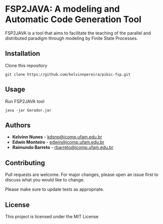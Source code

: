 # FSP2JAVA: A modeling and Automatic Code Generation Tool

FSP2JAVA is a tool that aims to facilitate the teaching of the parallel and distributed paradigm through modeling by Finite State Processes.

## Installation

Clone this repository

```
git clone https://github.com/kelvinnpereira/pibic-fsp.git
```

## Usage

Run FSP2JAVA tool

```
java -jar Gerador.jar
```
## Authors

* **Kelvinn Nunes** - kdsnp@icomp.ufam.edu.br
* **Edwin Monteiro** - edwin@icomp.ufam.edu.br
* **Raimundo Barreto** - rbarreto@icomp.ufam.edu.br

## Contributing
Pull requests are welcome. For major changes, please open an issue first to discuss what you would like to change.

Please make sure to update tests as appropriate.

## License
This project is licensed under the MIT License
